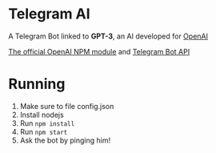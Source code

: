 # Telegram AI
A Telegram Bot linked to **GPT-3**, an AI developed for [OpenAI](https://openai.com)

[The official OpenAI NPM module](https://www.npmjs.com/package/openai) and [Telegram Bot API](https://github.com/mast/telegram-bot-api)

# Running

1. Make sure to file config.json
2. Install nodejs
3. Run `npm install`
4. Run `npm start`
5. Ask the bot by pinging him!